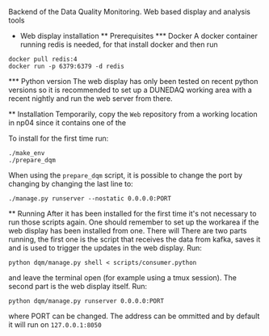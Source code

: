 Backend of the Data Quality Monitoring. Web based display and analysis tools

* Web display installation
** Prerequisites
*** Docker
A docker container running redis is needed, for that install docker and then run
```
docker pull redis:4
docker run -p 6379:6379 -d redis
```
*** Python version
The web display has only been tested on recent python versions so it is recommended to 
set up a DUNEDAQ working area with a recent nightly and run the web server from there.

** Installation
Temporarily, copy the `Web` repository from a working location in np04 since it contains one of the 

To install for the first time run:
```
./make_env
./prepare_dqm
```

When using the `prepare_dqm` script, it is possible to change the port by changing by changing the last line to:
```
./manage.py runserver --nostatic 0.0.0.0:PORT
```
** Running
After it has been installed for the first time it's not necessary to run those scripts again.
One should remember to set up the workarea if the web display has been installed from one. There will
There are two parts running, the first one is the script that receives the data from kafka, saves it and is used to trigger the updates in the web display. Run:
```
python dqm/manage.py shell < scripts/consumer.python
```
and leave the terminal open (for example using a tmux session). The second part is the web display itself. Run:
```
python dqm/manage.py runserver 0.0.0.0:PORT
```
where PORT can be changed. The address can be ommitted and by default it will run on `127.0.0.1:8050`
